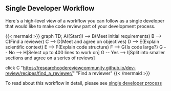 ## Single Developer Workflow

Here's a high-level view of a workflow you can follow as
a single developer that would like to make code review
part of your development process.

{{< mermaid >}}
graph TD;
  A([Start]) --> B(Meet initial requirements)
  B --> C(Find a reviewer)
  C --> D(Meet and agree on objectives)
  D --> E(Explain scientific context)
  E --> F(Explain code structure)
  F --> G{Is code large?}
  G -- No --> H[Select up to 400 lines to work on]
  G -- Yes --> I[Split into smaller sections and agree on a series of reviews]

  click C "https://researchcodereviewcommunity.github.io/dev-review/recipes/find_a_reviewer/" "Find a reviewer"
{{< /mermaid >}}

To read about this workflow in detail, please see
[single developer process](/dev-review/recipes/lonecoder)
